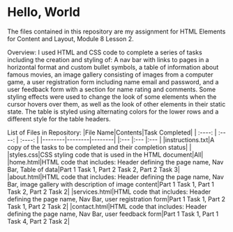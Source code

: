 # **Hello, World**

The files contained in this repository are my assignment for HTML Elements for Content and Layout, Module 8 Lesson 2.

Overview:
I used HTML and CSS code to complete a series of tasks including the creation and styling of: A nav bar with links to pages in a horizontal format and custom bullet symbols, a table of information about famous movies, an image gallery consisting of images from a computer game, a user registration form including name email and password, and a user feedback form with a section for name rating and comments. Some styling effects were used to change the look of some elements when the cursor hovers over them, as well as the look of other elements in their static state. The table is styled using alternating colors for the lower rows and a different style for the table headers. 

List of Files in Repository:
|File Name|Contents|Task Completed|
| :----: | :----: | :----: |
|--------|--------|--------|
|:---    |:---    |:---    |
|instructions.txt|A copy of the tasks to be completed and their completion status|    |
|styles.css|CSS styling code that is used in the HTML document|All|
|home.html|HTML code that includes: Header defining the page name, Nav Bar, Table of data|Part 1 Task 1, Part 2 Task 2, Part 2 Task 3|
|about.html|HTML code that includes: Header defining the page name, Nav Bar, image gallery with description of image content|Part 1 Task 1, Part 1 Task 2, Part 2 Task 2|
|services.html|HTML code that includes: Header defining the page name, Nav Bar, user registration form|Part 1 Task 1, Part 2 Task 1, Part 2 Task 2|
|contact.html|HTML code that includes: Header defining the page name, Nav Bar, user feedback form|Part 1 Task 1, Part 1 Task 4, Part 2 Task 2|
